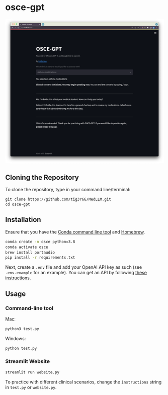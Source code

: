 # osce-gpt

![alt text](https://raw.githubusercontent.com/tig3r66/osce-gpt/main/streamlit_osce.png)

## Cloning the Repository

To clone the repository, type in your command line/terminal:

```
git clone https://github.com/tig3r66/MedLLM.git
cd osce-gpt
```

## Installation

Ensure that you have the [Conda command line tool](https://docs.conda.io/projects/conda/en/latest/user-guide/install/index.html) and [Homebrew](https://brew.sh/).

```bash
conda create -n osce python=3.8
conda activate osce
brew install portaudio
pip install -r requirements.txt
```

Next, create a `.env` file and add your OpenAI API key as such (see `.env.example` for an example). You can get an API by following [these instructions](https://help.openai.com/en/articles/4936850-where-do-i-find-my-secret-api-key).

## Usage

### Command-line tool

Mac:
```python
python3 test.py
```

Windows:
```python
python test.py
```

### Streamlit Website

```bash
streamlit run website.py
```

To practice with different clinical scenarios, change the `instructions` string in `test.py` or `website.py`.
